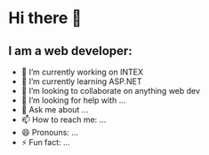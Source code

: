 # Hi there 👋

## I am a web developer:

- 🔭 I’m currently working on INTEX
- 🌱 I’m currently learning ASP.NET
- 👯 I’m looking to collaborate on anything web dev
- 🤔 I’m looking for help with ...
- 💬 Ask me about ...
- 📫 How to reach me: ...
- 😄 Pronouns: ...
- ⚡ Fun fact: ...
